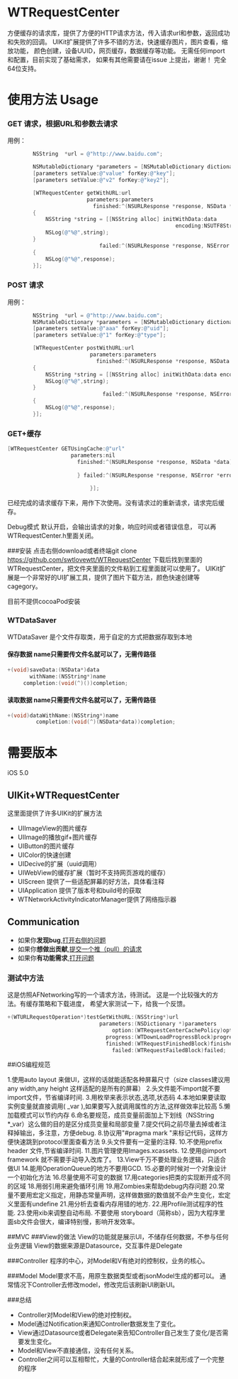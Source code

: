 WTRequestCenter
===============


方便缓存的请求库，提供了方便的HTTP请求方法，传入请求url和参数，返回成功和失败的回调。
UIKit扩展提供了许多不错的方法，快速缓存图片，图片查看，缩放功能，
颜色创建，设备UUID，网页缓存，数据缓存等功能。
无需任何import和配置，目前实现了基础需求，
如果有其他需要请在issue 上提出，谢谢！
完全64位支持。


使用方法 Usage
===============
### GET 请求，根据URL和参数去请求

用例：

```objective-c
        NSString  *url = @"http://www.baidu.com";

        NSMutableDictionary *parameters = [NSMutableDictionary dictionary];
        [parameters setValue:@"value" forKey:@"key"];
        [parameters setValue:@"v2" forKey:@"key2"];

        [WTRequestCenter getWithURL:url
                         parameters:parameters
                           finished:^(NSURLResponse *response, NSData *data)
        {
            NSString *string = [[NSString alloc] initWithData:data
                                                     encoding:NSUTF8StringEncoding];
            NSLog(@"%@",string);
        }
                             failed:^(NSURLResponse *response, NSError *error)
        {
            NSLog(@"%@",response);
        }];
```


### POST 请求

用例：
```objective-c
        NSString  *url = @"http://www.baidu.com";
        NSMutableDictionary *parameters = [NSMutableDictionary dictionary];
        [parameters setValue:@"aaa" forKey:@"uid"];
        [parameters setValue:@"1" forKey:@"type"];

        [WTRequestCenter postWithURL:url
                          parameters:parameters
                            finished:^(NSURLResponse *response, NSData *data)
        {
            NSString *string = [[NSString alloc] initWithData:data encoding:NSUTF8StringEncoding];
            NSLog(@"%@",string);
        }
                              failed:^(NSURLResponse *response, NSError *error)
        {
            NSLog(@"%@",response);
        }];
```

### GET+缓存
```objective-c
[WTRequestCenter GETUsingCache:@"url"
                    parameters:nil
                      finished:^(NSURLResponse *response, NSData *data) {
                              
                      } failed:^(NSURLResponse *response, NSError *error) {
                              
                          }];
```
已经完成的请求缓存下来，用作下次使用。没有请求过的重新请求，请求完后缓存。


Debug模式
默认开启，会输出请求的对象，响应时间或者错误信息，
可以再WTRequestCenter.h里面关闭。

###安装
点击右侧download或者终端git clone https://github.com/swtlovewtt/WTRequestCenter
下载后找到里面的WTRequestCenter，把文件夹里面的文件粘到工程里面就可以使用了。
UIKit扩展是一个非常好的UI扩展工具，提供了图片下载方法，颜色快速创建等cagegory。

目前不提供cocoaPod安装







### WTDataSaver
WTDataSaver 是个文件存取类，用于自定的方式把数据存取到本地

#### 保存数据  name只需要传文件名就可以了，无需传路径
```objective-c
+(void)saveData:(NSData*)data
       withName:(NSString*)name
     completion:(void(^)())completion;
```

#### 读取数据 name只需要传文件名就可以了，无需传路径
```objective-c
+(void)dataWithName:(NSString*)name
         completion:(void(^)(NSData*data))completion;
```





需要版本  
===============
iOS 5.0


##  UIKit+WTRequestCenter
这里面提供了许多UIKit的扩展方法
- UIImageView的图片缓存
- UIImage的播放gif+图片缓存
- UIButton的图片缓存
- UIColor的快速创建
- UIDecive的扩展（uuid调用）
- UIWebView的缓存扩展（暂时不支持网页游戏的缓存）
- UIScreen 提供了一些适配屏幕的好方法，具体看注释
- UIApplication 提供了版本号和build号的获取
- WTNetworkActivityIndicatorManager提供了网络指示器

## Communication  
- 如果你**发现bug**,<a href="https://github.com/swtlovewtt/WTRequestCenter/issues">打开右侧的问题</a>
- 如果你**想做出贡献**,<a href="https://github.com/swtlovewtt/WTRequestCenter/pulls">提交一个推（pull）的请求</a>
- 如果你**有功能需求**,<a href="https://github.com/swtlovewtt/WTRequestCenter/issues">打开问题</a>




###  测试中方法


这是仿照AFNetworking写的一个请求方法，待测试。
这是一个比较强大的方法。有缓存策略和下载进度，
希望大家测试一下，给我一个反馈。

```objective-c
+(WTURLRequestOperation*)testGetWithURL:(NSString*)url
                             parameters:(NSDictionary *)parameters
                                 option:(WTRequestCenterCachePolicy)option
                               progress:(WTDownLoadProgressBlock)progress
                               finished:(WTRequestFinishedBlock)finished
                                 failed:(WTRequestFailedBlock)failed;
```





##iOS编程规范

1.使用auto layout 来做UI，这样的话就能适配各种屏幕尺寸（size classes建议用any width,any height 这样适配的是所有的屏幕）
2.头文件能不import就不要import文件，节省编译时间.
3.用枚举来表示状态,选项,状态码
4.本地如果要读取实例变量就直接调用( _var ),如果要写入就调用属性的方法,这样做效率比较高
5.懒加载模式可以节约内存
6.命名要规范，成员变量前面加上下划线（NSString *_var）这么做的目的是区分成员变量和局部变量
7.提交代码之前尽量去掉或者注释掉输出，多注意，方便debug.
8.协议用"#pragma mark  <protocol>"来标记代码，这样方便快速跳到protocol里面查看方法
9.头文件要有一定量的注释.
10.不使用prefix header 文件,节省编译时间.
11.图片管理使用Images.xcassets.
12.使用@import framework 就不需要手动导入改库了。
13.View千万不要处理业务逻辑，只适合做UI
14.能用OperationQueue的地方不要用GCD.
15.必要的时候对一个对象设计一个初始化方法
16.尽量使用不可变的数据
17.用categories把类的实现断开成不同的区域
18.用弱引用来避免循环引用
19.用Zombies来帮助debug内存问题
20.常量不要用宏定义指定，用静态常量声明，这样做数据的数值就不会产生变化，宏定义里面有undefine
21.用分析去查看内存用错的地方.
22.用Profile测试程序的性能.
23.使用xib来调整自动布局. 不要使用 storyboard（简称sb），因为大程序里面sb文件会很大，编译特别慢，影响开发效率。

##MVC
###View的做法
View的功能就是展示UI，不储存任何数据，不参与任何业务逻辑
View的数据来源是Datasource，交互事件是Delegate

###Controller
程序的中心，对Model和V有绝对的控制权，业务的核心。

###Model
Model要求不高，用原生数据类型或者jsonModel生成的都可以。
通常情况下Controller去修改model，修改完后该刷新UI刷新UI。


###总结
 - Controller对Model和View的绝对控制权。
 - Model通过Notification来通知Controller数据发生了变化。
 - View通过Datasource或者Delegate来告知Controller自己发生了变化/是否需要发生变化。
 - Model和View不直接通信，没有任何关系。
 - Controller之间可以互相帮忙，大量的Controller结合起来就形成了一个完整的程序
